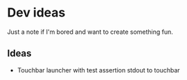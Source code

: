 # Dev ideas

Just a note if I'm bored and want to create something fun.



## Ideas

- Touchbar launcher with test assertion stdout to touchbar

